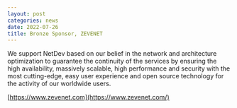 ```yaml
---
layout: post
categories: news
date: 2022-07-26
title: Bronze Sponsor, ZEVENET
---
```


We support NetDev based on our belief in the network and architecture optimization to guarantee the continuity of the services by ensuring the high availability, massively scalable, high performance and security with the most cutting-edge, easy user experience and open source technology for the activity of our worldwide users.

[https://www.zevenet.com](https://www.zevenet.com/)
